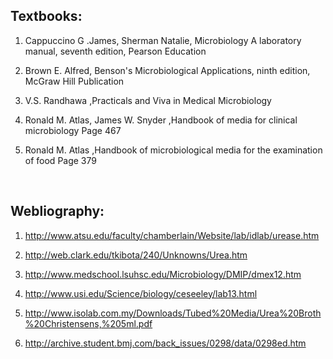 ## Textbooks:
 
1.	Cappuccino G .James, Sherman Natalie, Microbiology A laboratory manual, seventh edition, Pearson Education

2.	Brown E. Alfred, Benson's Microbiological Applications, ninth edition, McGraw Hill Publication

3.	V.S. Randhawa ,Practicals and Viva in Medical Microbiology

4.	Ronald M. Atlas, James W. Snyder ,Handbook of media for clinical microbiology Page 467

5.	Ronald M. Atlas ,Handbook of microbiological media for the examination of food Page 379



&nbsp;
 
## Webliography:
 
1.	http://www.atsu.edu/faculty/chamberlain/Website/lab/idlab/urease.htm

2.	http://web.clark.edu/tkibota/240/Unknowns/Urea.htm

3.	http://www.medschool.lsuhsc.edu/Microbiology/DMIP/dmex12.htm

4.	http://www.usi.edu/Science/biology/ceseeley/lab13.html

5.	http://www.isolab.com.my/Downloads/Tubed%20Media/Urea%20Broth%20Christensens,%205ml.pdf

6.	http://archive.student.bmj.com/back_issues/0298/data/0298ed.htm
